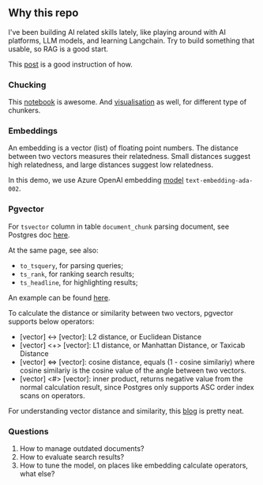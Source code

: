 ## Why this repo
I've been building AI related skills lately, like playing around with AI platforms, LLM models, and learning Langchain.
Try to build something that usable, so RAG is a good start. 

This [post](https://anyblockers.com/posts/building-rag-with-postgres) is a good instruction of how.

### Chucking
This [notebook](https://github.com/FullStackRetrieval-com/RetrievalTutorials/blob/a4570f3c4883eb9b835b0ee18990e62298f518ef/tutorials/LevelsOfTextSplitting/5_Levels_Of_Text_Splitting.ipynb) is awesome. And [visualisation](https://chunkviz.up.railway.app/) as well, for different type of chunkers.

### Embeddings
An embedding is a vector (list) of floating point numbers. The distance between two vectors measures their relatedness. Small distances suggest high relatedness, and large distances suggest low relatedness.

In this demo, we use Azure OpenAI embedding [model](https://learn.microsoft.com/en-us/azure/ai-services/openai/concepts/models?tabs=python-secure#embeddings-models) `text-embedding-ada-002`.

### Pgvector
For `tsvector` column in table `document_chunk` parsing document, see Postgres doc [here](https://www.postgresql.org/docs/current/textsearch-controls.html#TEXTSEARCH-PARSING-DOCUMENTS).

At the same page, see also:
* `to_tsquery`, for parsing queries;
* `ts_rank`, for ranking search results;
* `ts_headline`, for highlighting results;

An example can be found [here](https://www.enterprisedb.com/blog/what-is-pgvector).

To calculate the distance or similarity between two vectors, pgvector supports below operators:
* [vector] <-> [vector]: L2 distance, or Euclidean Distance
* [vector] <+> [vector]: L1 distance, or Manhattan Distance, or Taxicab Distance
* [vector] <=> [vector]: cosine distance, equals (1 - cosine similariy) where cosine similariy is the cosine value of the angle between two vectors.
* [vector] <#> [vector]: inner product, returns negative value from the normal calculation result, since Postgres only supports ASC order index scans on operators.

For understanding vector distance and similarity, this [blog](https://weaviate.io/blog/distance-metrics-in-vector-search#manhattan-l1-norm-or-taxicab-distance) is pretty neat.

### Questions
1. How to manage outdated documents?
2. How to evaluate search results?
3. How to tune the model, on places like embedding calculate operators, what else?
